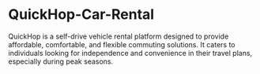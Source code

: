 # QuickHop-Car-Rental
QuickHop is a self-drive vehicle rental platform designed to provide affordable, comfortable, and flexible commuting solutions. It caters to individuals looking for independence and convenience in their travel plans, especially during peak seasons.
